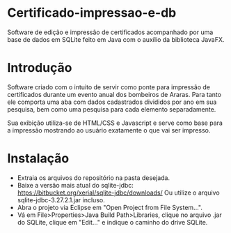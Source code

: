 # Certificado-impressao-e-db

Software de edição e impressão de certificados acompanhado por uma base de dados em SQLite feito em Java com o auxílio da biblioteca JavaFX.

# Introdução

Software criado com o intuito de servir como ponte para impressão de certificados durante um evento anual dos bombeiros de Araras. Para tanto ele comporta uma aba com dados cadastrados divididos por ano em sua pesquisa, bem como uma pesquisa para cada elemento separadamente.

Sua exibição utiliza-se de HTML/CSS e Javascript e serve como base para a impressão mostrando ao usuário exatamente o que vai ser impresso. 

# Instalação

* Extraia os arquivos do repositório na pasta desejada.
* Baixe a versão mais atual do sqlite-jdbc: https://bitbucket.org/xerial/sqlite-jdbc/downloads/ 
Ou utilize o arquivo sqlite-jdbc-3.27.2.1.jar incluso.
* Abra o projeto via Eclipse em "Open Project from File System...".
* Vá em File>Properties>Java Build Path>Libraries, clique no arquivo .jar do SQLite, clique em "Edit..." e indique o caminho do drive SQLite.
